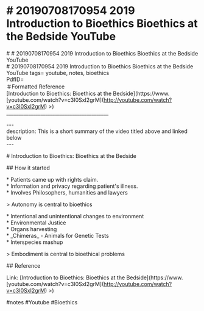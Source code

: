 # \# 20190708170954 2019 Introduction to Bioethics Bioethics at the Bedside YouTube

\# \# 20190708170954 2019 Introduction to Bioethics Bioethics at the Bedside YouTube\
\# 20190708170954 2019 Introduction to Bioethics Bioethics at the Bedside YouTube tags= youtube, notes, bioethics\
PdfID=\
＃Formatted Reference\
\[Introduction to Bioethics: Bioethics at the Bedside\](https://www.\[youtube.com/watch?v=c3I0SxI2grM\](http://youtube.com/watch?v=c3I0SxI2grM) \>)\
\_\_\_\_\_\_\_\_\_\_\_\_\_\_\_\_\_\_\_\_\_\_\_\_\_\_\_\_\_\_\_\_\_\_\_\_\_\_\_\_\_\_

\-\--\
description: This is a short summary of the video titled above and linked below\
\-\--

\# Introduction to Bioethics: Bioethics at the Bedside

\#\# How it started

\* Patients came up with rights claim.\
\* Information and privacy regarding patient\'s illness.\
\* Involves Philosophers, humanities and lawyers

\> Autonomy is central to bioethics

\* Intentional and unintentional changes to environment\
\* Environmental Justice\
\* Organs harvesting\
\* \_Chimeras\_ - Animals for Genetic Tests\
\* Interspecies mashup

\> Embodiment is central to bioethical problems

\#\# Reference

Link: \[Introduction to Bioethics: Bioethics at the Bedside\](https://www.\[youtube.com/watch?v=c3I0SxI2grM\](http://youtube.com/watch?v=c3I0SxI2grM) \>)

\#notes \#Youtube \#Bioethics
